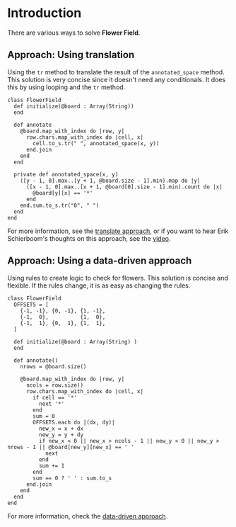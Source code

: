 # Introduction

There are various ways to solve **Flower Field**.

## Approach: Using translation

Using the `tr` method to translate the result of the `annotated_space` method.
This solution is very concise since it doesn't need any conditionals.
It does this by using looping and the `tr` method.

```crystal
class FlowerField
  def initialize(@board : Array(String))
  end

  def annotate
    @board.map_with_index do |row, y|
      row.chars.map_with_index do |cell, x|
        cell.to_s.tr(" ", annotated_space(x, y))
      end.join
    end
  end

  private def annotated_space(x, y)
    ([y - 1, 0].max..[y + 1, @board.size - 1].min).map do |y|
      ([x - 1, 0].max..[x + 1, @board[0].size - 1].min).count do |x|
        @board[y][x] == '*'
      end
    end.sum.to_s.tr("0", " ")
  end
end
```

For more information, see the [translate approach][approach-translate], or if you want to hear Erik Schierboom's thoughts on this approach, see the [video][video-translate].

## Approach: Using a data-driven approach

Using rules to create logic to check for flowers.
This solution is concise and flexible. If the rules change, it is as easy as changing the rules.

```crystal
class FlowerField
  OFFSETS = [
    {-1, -1}, {0, -1}, {1, -1},
    {-1,  0},          {1,  0},
    {-1,  1}, {0,  1}, {1,  1},
  ]

  def initialize(@board : Array(String) )
  end

  def annotate()
    nrows = @board.size()
    
    @board.map_with_index do |row, y|
      ncols = row.size()
      row.chars.map_with_index do |cell, x|
        if cell == '*'
          next '*'
        end
        sum = 0
        OFFSETS.each do |(dx, dy)|
          new_x = x + dx
          new_y = y + dy
          if new_x < 0 || new_x > ncols - 1 || new_y < 0 || new_y > nrows - 1 || @board[new_y][new_x] == ' '
            next
          end
          sum += 1
        end
        sum == 0 ? ' ' : sum.to_s
      end.join
    end
  end
end
```

For more information, check the [data-driven approach][approach-data-driven].

[approach-data-driven]: https://exercism.org/tracks/crystal/exercises/flower-field/approaches/data-driven
[approach-translate]: https://exercism.org/tracks/crystal/exercises/flower-field/approaches/translate
[video-translate]: https://youtu.be/dLT2h2hODhs?t=951

